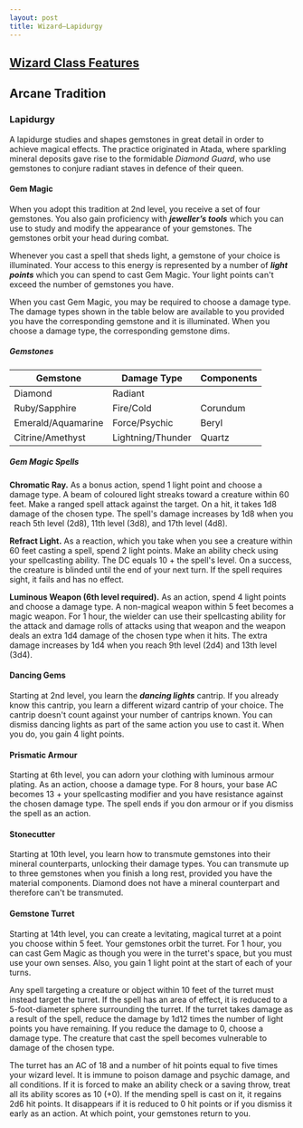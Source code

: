 ```yaml
---
layout: post
title: Wizard—Lapidurgy
---
```


## [**Wizard Class Features**](https://2014.5e.tools/classes.html#wizard_phb)

## **Arcane Tradition**

### Lapidurgy

A lapidurge studies and shapes gemstones in great detail in order to achieve magical effects. The practice originated in Atada, where sparkling mineral deposits gave rise to the formidable *Diamond Guard*, who use gemstones to conjure radiant staves in defence of their queen.

#### **Gem Magic**

When you adopt this tradition at 2nd level, you receive a set of four gemstones. You also gain proficiency with ***jeweller’s tools*** which you can use to study and modify the appearance of your gemstones. The gemstones orbit your head during combat.

Whenever you cast a spell that sheds light, a gemstone of your choice is illuminated. Your access to this energy is represented by a number of ***light points*** which you can spend to cast Gem Magic. Your light points can't exceed the number of gemstones you have.

When you cast Gem Magic, you may be required to choose a damage type. The damage types shown in the table below are available to you provided you have the corresponding gemstone and it is illuminated. When you choose a damage type, the corresponding gemstone dims.

##### Gemstones

| Gemstone           | Damage Type       | Components |
|--------------------|-------------------|------------|
| Diamond            | Radiant           |            |
| Ruby/Sapphire      | Fire/Cold         | Corundum   |
| Emerald/Aquamarine | Force/Psychic     | Beryl      |
| Citrine/Amethyst   | Lightning/Thunder | Quartz     |

##### Gem Magic Spells

**Chromatic Ray.** As a bonus action, spend 1 light point and choose a damage type. A beam of coloured light streaks toward a creature within 60 feet. Make a ranged spell attack against the target. On a hit, it takes 1d8 damage of the chosen type. The spell's damage increases by 1d8 when you reach 5th level (2d8), 11th level (3d8), and 17th level (4d8).

**Refract Light.** As a reaction, which you take when you see a creature within 60 feet casting a spell, spend 2 light points. Make an ability check using your spellcasting ability. The DC equals 10 + the spell's level. On a success, the creature is blinded until the end of your next turn. If the spell requires sight, it fails and has no effect.

**Luminous Weapon (6th level required).** As an action, spend 4 light points and choose a damage type. A non-magical weapon within 5 feet becomes a magic weapon. For 1 hour, the wielder can use their spellcasting ability for the attack and damage rolls of attacks using that weapon and the weapon deals an extra 1d4 damage of the chosen type when it hits. The extra damage increases by 1d4 when you reach 9th level (2d4) and 13th level (3d4).

#### **Dancing Gems**

Starting at 2nd level, you learn the ***dancing lights*** cantrip. If you already know this cantrip, you learn a different wizard cantrip of your choice. The cantrip doesn't count against your number of cantrips known. You can dismiss dancing lights as part of the same action you use to cast it. When you do, you gain 4 light points.

#### **Prismatic Armour**

Starting at 6th level, you can adorn your clothing with luminous armour plating. As an action, choose a damage type. For 8 hours, your base AC becomes 13 + your spellcasting modifier and you have resistance against the chosen damage type. The spell ends if you don armour or if you dismiss the spell as an action.

#### **Stonecutter**

Starting at 10th level, you learn how to transmute gemstones into their mineral counterparts, unlocking their damage types. You can transmute up to three gemstones when you finish a long rest, provided you have the material components. Diamond does not have a mineral counterpart and therefore can't be transmuted.

#### **Gemstone Turret**

Starting at 14th level, you can create a levitating, magical turret at a point you choose within 5 feet. Your gemstones orbit the turret. For 1 hour, you can cast Gem Magic as though you were in the turret's space, but you must use your own senses. Also, you gain 1 light point at the start of each of your turns.

Any spell targeting a creature or object within 10 feet of the turret must instead target the turret. If the spell has an area of effect, it is reduced to a 5-foot-diameter sphere surrounding the turret. If the turret takes damage as a result of the spell, reduce the damage by 1d12 times the number of light points you have remaining. If you reduce the damage to 0, choose a damage type. The creature that cast the spell becomes vulnerable to damage of the chosen type.

The turret has an AC of 18 and a number of hit points equal to five times your wizard level. It is immune to poison damage and psychic damage, and all conditions. If it is forced to make an ability check or a saving throw, treat all its ability scores as 10 (+0). If the mending spell is cast on it, it regains 2d6 hit points. It disappears if it is reduced to 0 hit points or if you dismiss it early as an action. At which point, your gemstones return to you.
